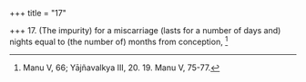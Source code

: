+++
title = "17"

+++
17. (The impurity) for a miscarriage (lasts for a number of days and) nights equal to (the number of) months from conception, [^10] 


[^10]:  Manu V, 66; Yājñavalkya III, 20. 19. Manu V, 75-77.
